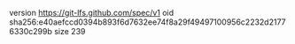 version https://git-lfs.github.com/spec/v1
oid sha256:e40aefccd0394b893f6d7632ee74f8a29f49497100956c2232d21776330c299b
size 239
